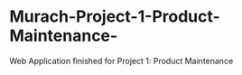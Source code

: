# Murach-Project-1-Product-Maintenance-
Web Application finished for Project 1: Product Maintenance
